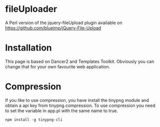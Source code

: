 # fileUploader
A Perl version of the jquery-fileUpload plugin available on https://github.com/blueimp/jQuery-File-Upload

# Installation
This page is based on Dancer2 and Templates Toolkit. Obviously you can change that for your own favourite web application.

# Compression
If you like to use compression, you have install the tinypng module and obtain a api key from tinypng.compression. To use compression you need to set the variable in app.pl with the same name to true.

```
npm install -g tinypng-cli
```




